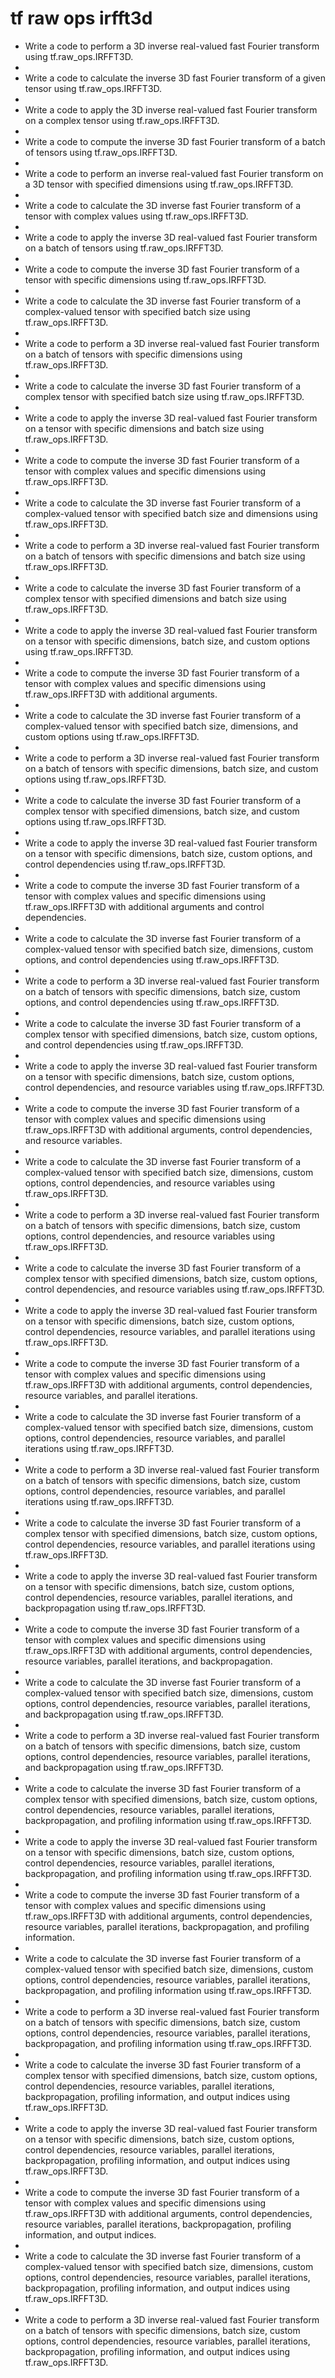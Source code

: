 # tf raw ops irfft3d

- Write a code to perform a 3D inverse real-valued fast Fourier transform using tf.raw_ops.IRFFT3D.
- 
- Write a code to calculate the inverse 3D fast Fourier transform of a given tensor using tf.raw_ops.IRFFT3D.
- 
- Write a code to apply the 3D inverse real-valued fast Fourier transform on a complex tensor using tf.raw_ops.IRFFT3D.
- 
- Write a code to compute the inverse 3D fast Fourier transform of a batch of tensors using tf.raw_ops.IRFFT3D.
- 
- Write a code to perform an inverse real-valued fast Fourier transform on a 3D tensor with specified dimensions using tf.raw_ops.IRFFT3D.
- 
- Write a code to calculate the 3D inverse fast Fourier transform of a tensor with complex values using tf.raw_ops.IRFFT3D.
- 
- Write a code to apply the inverse 3D real-valued fast Fourier transform on a batch of tensors using tf.raw_ops.IRFFT3D.
- 
- Write a code to compute the inverse 3D fast Fourier transform of a tensor with specific dimensions using tf.raw_ops.IRFFT3D.
- 
- Write a code to calculate the 3D inverse fast Fourier transform of a complex-valued tensor with specified batch size using tf.raw_ops.IRFFT3D.
- 
- Write a code to perform a 3D inverse real-valued fast Fourier transform on a batch of tensors with specific dimensions using tf.raw_ops.IRFFT3D.
- 
- Write a code to calculate the inverse 3D fast Fourier transform of a complex tensor with specified batch size using tf.raw_ops.IRFFT3D.
- 
- Write a code to apply the inverse 3D real-valued fast Fourier transform on a tensor with specific dimensions and batch size using tf.raw_ops.IRFFT3D.
- 
- Write a code to compute the inverse 3D fast Fourier transform of a tensor with complex values and specific dimensions using tf.raw_ops.IRFFT3D.
- 
- Write a code to calculate the 3D inverse fast Fourier transform of a complex-valued tensor with specified batch size and dimensions using tf.raw_ops.IRFFT3D.
- 
- Write a code to perform a 3D inverse real-valued fast Fourier transform on a batch of tensors with specific dimensions and batch size using tf.raw_ops.IRFFT3D.
- 
- Write a code to calculate the inverse 3D fast Fourier transform of a complex tensor with specified dimensions and batch size using tf.raw_ops.IRFFT3D.
- 
- Write a code to apply the inverse 3D real-valued fast Fourier transform on a tensor with specific dimensions, batch size, and custom options using tf.raw_ops.IRFFT3D.
- 
- Write a code to compute the inverse 3D fast Fourier transform of a tensor with complex values and specific dimensions using tf.raw_ops.IRFFT3D with additional arguments.
- 
- Write a code to calculate the 3D inverse fast Fourier transform of a complex-valued tensor with specified batch size, dimensions, and custom options using tf.raw_ops.IRFFT3D.
- 
- Write a code to perform a 3D inverse real-valued fast Fourier transform on a batch of tensors with specific dimensions, batch size, and custom options using tf.raw_ops.IRFFT3D.
- 
- Write a code to calculate the inverse 3D fast Fourier transform of a complex tensor with specified dimensions, batch size, and custom options using tf.raw_ops.IRFFT3D.
- 
- Write a code to apply the inverse 3D real-valued fast Fourier transform on a tensor with specific dimensions, batch size, custom options, and control dependencies using tf.raw_ops.IRFFT3D.
- 
- Write a code to compute the inverse 3D fast Fourier transform of a tensor with complex values and specific dimensions using tf.raw_ops.IRFFT3D with additional arguments and control dependencies.
- 
- Write a code to calculate the 3D inverse fast Fourier transform of a complex-valued tensor with specified batch size, dimensions, custom options, and control dependencies using tf.raw_ops.IRFFT3D.
- 
- Write a code to perform a 3D inverse real-valued fast Fourier transform on a batch of tensors with specific dimensions, batch size, custom options, and control dependencies using tf.raw_ops.IRFFT3D.
- 
- Write a code to calculate the inverse 3D fast Fourier transform of a complex tensor with specified dimensions, batch size, custom options, and control dependencies using tf.raw_ops.IRFFT3D.
- 
- Write a code to apply the inverse 3D real-valued fast Fourier transform on a tensor with specific dimensions, batch size, custom options, control dependencies, and resource variables using tf.raw_ops.IRFFT3D.
- 
- Write a code to compute the inverse 3D fast Fourier transform of a tensor with complex values and specific dimensions using tf.raw_ops.IRFFT3D with additional arguments, control dependencies, and resource variables.
- 
- Write a code to calculate the 3D inverse fast Fourier transform of a complex-valued tensor with specified batch size, dimensions, custom options, control dependencies, and resource variables using tf.raw_ops.IRFFT3D.
- 
- Write a code to perform a 3D inverse real-valued fast Fourier transform on a batch of tensors with specific dimensions, batch size, custom options, control dependencies, and resource variables using tf.raw_ops.IRFFT3D.
- 
- Write a code to calculate the inverse 3D fast Fourier transform of a complex tensor with specified dimensions, batch size, custom options, control dependencies, and resource variables using tf.raw_ops.IRFFT3D.
- 
- Write a code to apply the inverse 3D real-valued fast Fourier transform on a tensor with specific dimensions, batch size, custom options, control dependencies, resource variables, and parallel iterations using tf.raw_ops.IRFFT3D.
- 
- Write a code to compute the inverse 3D fast Fourier transform of a tensor with complex values and specific dimensions using tf.raw_ops.IRFFT3D with additional arguments, control dependencies, resource variables, and parallel iterations.
- 
- Write a code to calculate the 3D inverse fast Fourier transform of a complex-valued tensor with specified batch size, dimensions, custom options, control dependencies, resource variables, and parallel iterations using tf.raw_ops.IRFFT3D.
- 
- Write a code to perform a 3D inverse real-valued fast Fourier transform on a batch of tensors with specific dimensions, batch size, custom options, control dependencies, resource variables, and parallel iterations using tf.raw_ops.IRFFT3D.
- 
- Write a code to calculate the inverse 3D fast Fourier transform of a complex tensor with specified dimensions, batch size, custom options, control dependencies, resource variables, and parallel iterations using tf.raw_ops.IRFFT3D.
- 
- Write a code to apply the inverse 3D real-valued fast Fourier transform on a tensor with specific dimensions, batch size, custom options, control dependencies, resource variables, parallel iterations, and backpropagation using tf.raw_ops.IRFFT3D.
- 
- Write a code to compute the inverse 3D fast Fourier transform of a tensor with complex values and specific dimensions using tf.raw_ops.IRFFT3D with additional arguments, control dependencies, resource variables, parallel iterations, and backpropagation.
- 
- Write a code to calculate the 3D inverse fast Fourier transform of a complex-valued tensor with specified batch size, dimensions, custom options, control dependencies, resource variables, parallel iterations, and backpropagation using tf.raw_ops.IRFFT3D.
- 
- Write a code to perform a 3D inverse real-valued fast Fourier transform on a batch of tensors with specific dimensions, batch size, custom options, control dependencies, resource variables, parallel iterations, and backpropagation using tf.raw_ops.IRFFT3D.
- 
- Write a code to calculate the inverse 3D fast Fourier transform of a complex tensor with specified dimensions, batch size, custom options, control dependencies, resource variables, parallel iterations, backpropagation, and profiling information using tf.raw_ops.IRFFT3D.
- 
- Write a code to apply the inverse 3D real-valued fast Fourier transform on a tensor with specific dimensions, batch size, custom options, control dependencies, resource variables, parallel iterations, backpropagation, and profiling information using tf.raw_ops.IRFFT3D.
- 
- Write a code to compute the inverse 3D fast Fourier transform of a tensor with complex values and specific dimensions using tf.raw_ops.IRFFT3D with additional arguments, control dependencies, resource variables, parallel iterations, backpropagation, and profiling information.
- 
- Write a code to calculate the 3D inverse fast Fourier transform of a complex-valued tensor with specified batch size, dimensions, custom options, control dependencies, resource variables, parallel iterations, backpropagation, and profiling information using tf.raw_ops.IRFFT3D.
- 
- Write a code to perform a 3D inverse real-valued fast Fourier transform on a batch of tensors with specific dimensions, batch size, custom options, control dependencies, resource variables, parallel iterations, backpropagation, and profiling information using tf.raw_ops.IRFFT3D.
- 
- Write a code to calculate the inverse 3D fast Fourier transform of a complex tensor with specified dimensions, batch size, custom options, control dependencies, resource variables, parallel iterations, backpropagation, profiling information, and output indices using tf.raw_ops.IRFFT3D.
- 
- Write a code to apply the inverse 3D real-valued fast Fourier transform on a tensor with specific dimensions, batch size, custom options, control dependencies, resource variables, parallel iterations, backpropagation, profiling information, and output indices using tf.raw_ops.IRFFT3D.
- 
- Write a code to compute the inverse 3D fast Fourier transform of a tensor with complex values and specific dimensions using tf.raw_ops.IRFFT3D with additional arguments, control dependencies, resource variables, parallel iterations, backpropagation, profiling information, and output indices.
- 
- Write a code to calculate the 3D inverse fast Fourier transform of a complex-valued tensor with specified batch size, dimensions, custom options, control dependencies, resource variables, parallel iterations, backpropagation, profiling information, and output indices using tf.raw_ops.IRFFT3D.
- 
- Write a code to perform a 3D inverse real-valued fast Fourier transform on a batch of tensors with specific dimensions, batch size, custom options, control dependencies, resource variables, parallel iterations, backpropagation, profiling information, and output indices using tf.raw_ops.IRFFT3D.